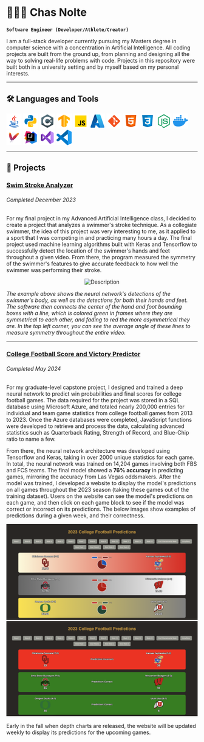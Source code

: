 # 🏊🏼‍♂️️ Chas Nolte

**`Software Engineer (Developer/Athlete/Creator)`**

I am a full-stack developer currently pursuing my Masters degree in computer science 
with a concentration in Artificial Intelligence.
All coding projects are built from the ground up, from planning and designing all the way to solving real-life problems with code.
Projects in this repository were built both in a university setting and by myself based on my personal interests.


---

## 🛠️ Languages and Tools

<p>
    <img src="icons/java.svg" alt="Java" width="40" height="40" title="Java">
    <img src="icons/python.svg" alt="Python" width="40" height="40" title="Python">
    <img src="icons/csharp.svg" alt="C#" width="40" height="40" title="C#">
    <img src="icons/tf.svg" alt="Tensorflow" width="40" height="40" title="Tensorflow">
    <img src="icons/javascript.svg" alt="JavaScript" width="40" height="40" title="JavaScript">
    <img src="icons/azure.png" alt="Azure" width="40" height="40" title="Azure">
    <img src="icons/git.svg" alt="Git" width="40" height="40" title="Git">
    <img src="icons/html.svg" alt="HTML" width="40" height="40" title="HTML5">
    <img src="icons/css.svg" alt="CSS" width="40" height="40" title="CSS3">
    <img src="icons/nodejs.svg" alt="NodeJS" width="40" height="40" title="NodeJS">
    <img src="icons/docker.svg" alt="Docker" width="40" height="40" title="Docker">
    <img src="icons/maven.png" alt="Maven" width="40" height="40" title="Maven">
    <img src="icons/intellij.svg" alt="IntelliJ" width="40" height="40" title="IntelliJ">
    <img src="icons/vscode.svg" alt="Visual Studio" width="40" height="40" title="Visual Studio">
<img src="icons/visual-studio-code-icon.png" alt="VS Code" width="40" height="40" title="VS Code">
</p>

---------

## 🚀 Projects

### [Swim Stroke Analyzer](https://github.com/noltechas/SwimAI)
###### Completed December 2023
For my final project in my Advanced Artificial Intelligence class, I decided to create
a project that analyzes a swimmer's stroke technique. As a collegiate swimmer, the idea
of this project was very interesting to me, as it applied to a sport that I was
competing in and practicing many hours a day. The final project used machine learning algorithms 
built with Keras and Tensorflow to successfully detect the location of the swimmer's
hands and feet throughout a given video. From there, the program measured the symmetry of the
swimmer's features to give accurate feedback to how well the swimmer was performing
their stroke.

<p align="center">
  <img src="icons/output_video.gif" alt="Description" width="175">
</p>

_The example above shows the neural network's detections of the swimmer's body, as well as the detections
for both their hands and feet. The software then connects the center of the hand and foot bounding
boxes with a line, which is colored green in frames where they are symmetrical to each other, and fading
to red the more asymmetrical they are. In the top left corner, you can see the average angle of these lines
to measure symmetry throughout the entire video._

---

### [College Football Score and Victory Predictor](https://github.com/noltechas/CapstoneFPI)
###### Completed May 2024
For my graduate-level capstone project, I designed and trained a deep neural network to predict
win probabilities and final scores for college football games. The data required for the project was stored
in a SQL database using Microsoft Azure, and totaled nearly 200,000 entries for individual and team game statistics from college
football games from 2013 to 2023. Once the Azure databases were completed, JavaScript functions were developed to retrieve
and process the data, calculating advanced statistics such as Quarterback Rating, Strength of Record, and Blue-Chip ratio to name a few.

From there, the neural network architecture was developed using Tensorflow and Keras, taking in over 2000 unique statistics for
each game. In total, the neural network was trained on 14,204 games involving both FBS and FCS teams. The final model showed a **76% accuracy** in
predicting games, mirroring the accuracy from Las Vegas oddsmakers. After the model was trained,
I developed a website to display the model's predictions on all games throughout the 2023 season (taking these games out of the training dataset).
Users on the website can see the model's predictions on each game, and then click on each game block to see if the model was correct
or incorrect on its predictions. The below images show examples of predictions during a given week, and their correctness.

<p align="center">
  <img src="icons/Before.png" alt="Predictions" width="750">
  <img src="icons/After.png" alt="Correctness" width="750">
</p>

Early in the fall when depth charts are released, the website will be updated weekly to display its predictions for the upcoming games.


<!-- Repeat for more projects -->

